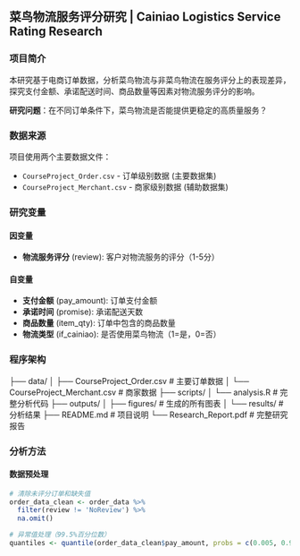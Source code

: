 ## 菜鸟物流服务评分研究 | Cainiao Logistics Service Rating Research



### 项目简介

本研究基于电商订单数据，分析菜鸟物流与非菜鸟物流在服务评分上的表现差异，探究支付金额、承诺配送时间、商品数量等因素对物流服务评分的影响。

**研究问题**：在不同订单条件下，菜鸟物流是否能提供更稳定的高质量服务？

###  数据来源

项目使用两个主要数据文件：
- `CourseProject_Order.csv` - 订单级别数据 (主要数据集)
- `CourseProject_Merchant.csv` - 商家级别数据 (辅助数据集)

###  研究变量

#### 因变量
- **物流服务评分** (review): 客户对物流服务的评分（1-5分）

#### 自变量
- **支付金额** (pay_amount): 订单支付金额
- **承诺时间** (promise): 承诺配送天数
- **商品数量** (item_qty): 订单中包含的商品数量
- **物流类型** (if_cainiao): 是否使用菜鸟物流（1=是，0=否）

###  程序架构

├── data/
│   ├── CourseProject_Order.csv       # 主要订单数据
│   └── CourseProject_Merchant.csv    # 商家数据
├── scripts/
│   └── analysis.R                    # 完整分析代码
├── outputs/
│   ├── figures/                      # 生成的所有图表
│   └── results/                      # 分析结果
├── README.md                         # 项目说明
└── Research_Report.pdf               # 完整研究报告


###  分析方法

#### 数据预处理
```r
# 清除未评分订单和缺失值
order_data_clean <- order_data %>%
  filter(review != 'NoReview') %>%
  na.omit()

# 异常值处理（99.5%百分位数）
quantiles <- quantile(order_data_clean$pay_amount, probs = c(0.005, 0.995))

